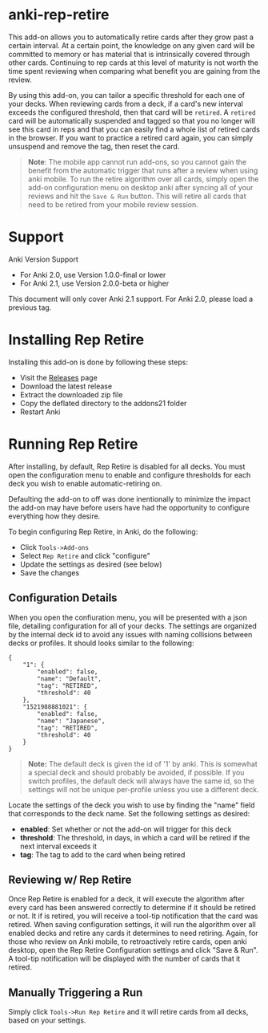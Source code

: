 anki-rep-retire
===============

This add-on allows you to automatically retire cards after they grow past a certain interval. At a certain point, the knowledge on any given card will be committed to memory or has material that is intrinsically covered through other cards. Continuing to rep cards at this level of maturity is not worth the time spent reviewing when comparing what benefit you are gaining from the review. 

By using this add-on, you can tailor a specific threshold for each one of your decks. When reviewing cards from a deck, if a card's new interval exceeds the configured threshold, then that card will be `retired`. A `retired` card will be automatically suspended and tagged so that you no longer will see this card in reps and that you can easily find a whole list of retired cards in the browser. If you want to practice a retired card again, you can simply unsuspend and remove the tag, then reset the card.

> **Note**: The mobile app cannot run add-ons, so you cannot gain the benefit from the automatic trigger that runs after a review  when using anki mobile. To run the retire algorithm over all cards, simply open the add-on configuration menu on desktop anki after syncing all of your reviews and hit the `Save & Run` button. This will retire all cards that need to be retired from your mobile review session.



# Support

Anki Version Support
- For Anki 2.0, use Version 1.0.0-final or lower
- For Anki 2.1, use Version 2.0.0-beta or higher

This document will only cover Anki 2.1 support. For Anki 2.0, please load a previous tag.



# Installing Rep Retire

Installing this add-on is done by following these steps:

- Visit the [Releases](https://github.com/jyore/anki-rep-retire/releases) page
- Download the latest release
- Extract the downloaded zip file
- Copy the deflated directory to the addons21 folder
- Restart Anki


# Running Rep Retire

After installing, by default, Rep Retire is disabled for all decks. You must open the configuration menu to enable and configure thresholds for each deck you wish to enable automatic-retiring on.

Defaulting the add-on to off was done inentionally to minimize the impact the add-on may have before users have had the opportunity to configure everything how they desire.

To begin configuring Rep Retire, in Anki, do the following:
- Click `Tools->Add-ons`
- Select `Rep Retire` and click "configure"
- Update the settings as desired (see below)
- Save the changes


## Configuration Details

When you open the confiuration menu, you will be presented with a json file, detailing configuration for all of your decks. The settings are organized by the internal deck id to avoid any issues with naming collisions between decks or profiles. It should looks similar to the following:

~~~
{
    "1": {
        "enabled": false,
        "name": "Default",
        "tag": "RETIRED",
        "threshold": 40
    },
    "1521988881021": {
        "enabled": false,
        "name": "Japanese",
        "tag": "RETIRED",
        "threshold": 40
    }
}
~~~

> **Note:** The default deck is given the id of '1' by anki. This is somewhat a special deck and should probably be avoided, if possible. If you switch profiles, the default deck will always have the same id, so the settings will not be unique per-profile unless you use a different deck.


Locate the settings of the deck you wish to use by finding the "name" field that corresponds to the deck name. Set the following settings as desired:

- **enabled**: Set whether or not the add-on will trigger for this deck
- **threshold**: The threshold, in days, in which a card will be retired if the next interval exceeds it
- **tag**: The tag to add to the card when being retired




## Reviewing w/ Rep Retire

Once Rep Retire is enabled for a deck, it will execute the algorithm after every card has been answered correctly to determine if it should be retired or not. It if is retired, you will receive a tool-tip notification that the card was retired. When saving configuration settings, it will run the algorithm over all enabled decks and retire any cards it determines to need retiring. Again, for those who review on Anki mobile, to retroactively retire cards, open anki desktop, open the Rep Retire Configuration settings and click "Save & Run". A tool-tip notification will be displayed with the number of cards that it retired.



## Manually Triggering a Run

Simply click `Tools->Run Rep Retire` and it will retire cards from all decks, based on your settings.
